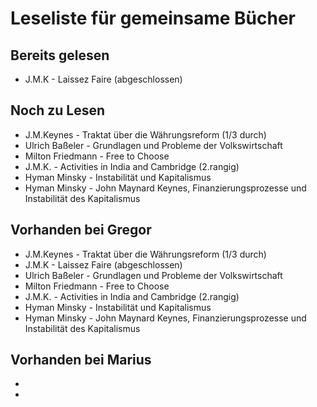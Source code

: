 # Leseliste für gemeinsame Bücher

## Bereits gelesen
- J.M.K - Laissez Faire (abgeschlossen)

## Noch zu Lesen
- J.M.Keynes - Traktat über die Währungsreform (1/3 durch)
- Ulrich Baßeler - Grundlagen und Probleme der Volkswirtschaft
- Milton Friedmann - Free to Choose
- J.M.K. - Activities in India and Cambridge (2.rangig)
- Hyman Minsky - Instabilität und Kapitalismus
- Hyman Minsky - John Maynard Keynes, Finanzierungsprozesse und Instabilität des Kapitalismus

## Vorhanden bei Gregor
- J.M.Keynes - Traktat über die Währungsreform (1/3 durch)
- J.M.K - Laissez Faire (abgeschlossen)
- Ulrich Baßeler - Grundlagen und Probleme der Volkswirtschaft
- Milton Friedmann - Free to Choose
- J.M.K. - Activities in India and Cambridge (2.rangig)
- Hyman Minsky - Instabilität und Kapitalismus
- Hyman Minsky - John Maynard Keynes, Finanzierungsprozesse und Instabilität des Kapitalismus


## Vorhanden bei Marius
-
-
